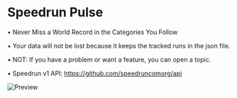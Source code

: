 # Speedrun Pulse
• Never Miss a World Record in the Categories You Follow

• Your data will not be lost because it keeps the tracked runs in the json file.

• NOT: If you have a problem or want a feature, you can open a topic.

• Speedrun v1 API: https://github.com/speedruncomorg/api

![Preview](https://github.com/user-attachments/assets/355ed986-6888-427e-a0fe-fd2619af2098)


